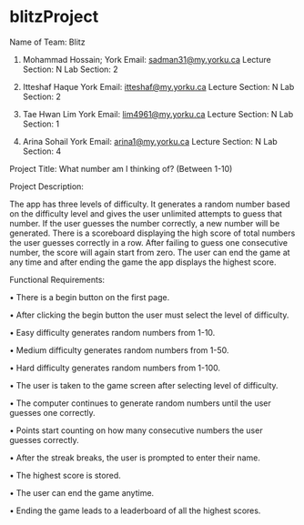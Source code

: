 # blitzProject
Name of Team: Blitz

1) Mohammad Hossain; 
York Email: sadman31@my.yorku.ca
Lecture Section: N
Lab Section: 2

2) Itteshaf Haque
York Email: itteshaf@my.yorku.ca
Lecture Section: N
Lab Section: 2

3) Tae Hwan Lim
York Email: lim4961@my.yorku.ca
Lecture Section: N
Lab Section: 1

4) Arina Sohail
York Email: arina1@my.yorku.ca
Lecture Section: N
Lab Section: 4

Project Title: What number am I thinking of? (Between 1-10)


Project Description:

 The app has three levels of difficulty. It generates a random number based on the difficulty level and gives the user unlimited attempts to guess that number. If the user guesses the number correctly, a new number will be generated. There is a scoreboard displaying the high score of total numbers the user guesses correctly in a row. After failing to guess one consecutive number, the score will again start from zero. The user can end the game at any time and after ending the game the app displays the highest score.



Functional Requirements:

•	There is a begin button on the first page.

•	After clicking the begin button the user must select the level of difficulty.

•	Easy difficulty generates random numbers from 1-10.

•	Medium difficulty generates random numbers from 1-50.

•	Hard difficulty generates random numbers from 1-100.

•	The user is taken to the game screen after selecting level of difficulty.

•	The computer continues to generate random numbers until the user guesses one correctly.

•	Points start counting on how many consecutive numbers the user guesses correctly.

•	After the streak breaks, the user is prompted to enter their name.

•	The highest score is stored.

•	The user can end the game anytime.

•	Ending the game leads to a leaderboard of all the highest scores.

